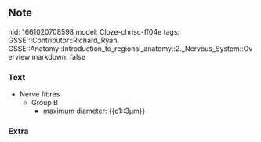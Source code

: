 ## Note
nid: 1661020708598
model: Cloze-chrisc-ff04e
tags: GSSE::!Contributor::Richard_Ryan, GSSE::Anatomy::Introduction_to_regional_anatomy::2._Nervous_System::Overview
markdown: false

### Text
<ul>
  <li>Nerve fibres
    <ul>
      <li>Group B
        <ul>
          <li>maximum diameter: {{c1::3μm}}
        </ul>
    </ul>
</ul>

### Extra


